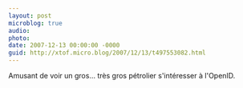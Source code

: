 ```yaml
---
layout: post
microblog: true
audio: 
photo: 
date: 2007-12-13 00:00:00 -0000
guid: http://xtof.micro.blog/2007/12/13/t497553082.html
---
```

Amusant de voir un gros... très gros pétrolier s'intéresser à l'OpenID.
